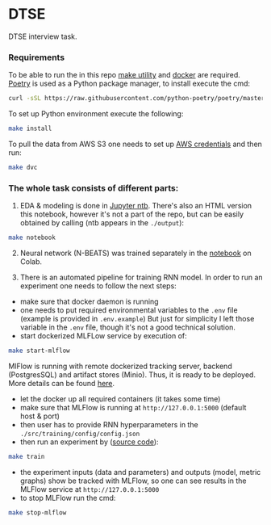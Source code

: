 # DTSE
DTSE interview task.

### Requirements

To be able to run the in this repo [make utility](https://www.gnu.org/software/make/)
and [docker](https://www.docker.com/) are required.
[Poetry](https://python-poetry.org/) is used as a Python package manager, to install execute the cmd:
```bash
curl -sSL https://raw.githubusercontent.com/python-poetry/poetry/master/get-poetry.py | python3
```

To set up Python environment execute the following:
```bash
make install
```

To pull the data from AWS S3 one needs to set up [AWS credentials](https://docs.aws.amazon.com/cli/latest/userguide/cli-configure-files.html)
and then run:
```bash
make dvc
```

### The whole task consists of different parts:
1. EDA & modeling is done in [Jupyter ntb](./notebooks/eda_modelling.ipynb).
There's also an HTML version this notebook, however it's not a part of the repo,
but can be easily obtained by calling (ntb appears in the `./output`):
```bash
make notebook
```
2. Neural network (N-BEATS) was trained separately
in the [notebook](./notebooks/nbeats.ipynb) on Colab.

3. There is an automated pipeline for training RNN model.
In order to run an experiment one needs to follow the next steps:

- make sure that docker daemon is running
- one needs to put required environmental variables
to the `.env` file (example is provided in `.env.example`)
But just for simplicity I left those variable in the `.env` file,
though it's not a good technical solution.
- start dockerized MLFLow service by execution of:
```bash
make start-mlflow
```
MlFlow is running with remote dockerized tracking server,
backend (PostgresSQL) and artifact stores (Minio).
Thus, it is ready to be deployed.
More details can be found [here](docker-compose.yaml).
- let the docker up all required containers (it takes some time)
- make sure that MLFlow is running at `http://127.0.0.1:5000`
(default host & port)
- then user has to provide RNN hyperparameters in the
`./src/training/config/config.json`
- then run an experiment by ([source code](./src/training/pipeline.py)):
```bash
make train
```
- the experiment inputs (data and parameters)
and outputs (model, metric graphs) show be tracked with MLFlow,
so one can see results in the MLFlow service at `http://127.0.0.1:5000`
- to stop MLFlow run the cmd:
```bash
make stop-mlflow
```
